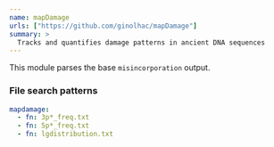 ```yaml
---
name: mapDamage
urls: ["https://github.com/ginolhac/mapDamage"]
summary: >
  Tracks and quantifies damage patterns in ancient DNA sequences
---
```


<!--
~~~~~ DO NOT EDIT ~~~~~
This file is autogenerated from the MultiQC module python docstring.
Do not edit the markdown, it will be overwritten.

File path for the source of this content: test-data/data/modules/mapdamage/mapdamage.py
~~~~~~~~~~~~~~~~~~~~~~~
-->

This module parses the base `misincorporation` output.

### File search patterns

```yaml
mapdamage:
  - fn: 3p*_freq.txt
  - fn: 5p*_freq.txt
  - fn: lgdistribution.txt
```
